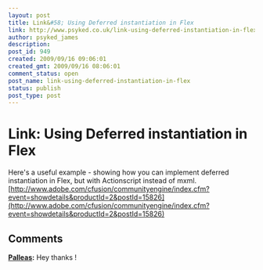 ```yaml
---
layout: post
title: Link&#58; Using Deferred instantiation in Flex
link: http://www.psyked.co.uk/link-using-deferred-instantiation-in-flex/
author: psyked_james
description: 
post_id: 949
created: 2009/09/16 09:06:01
created_gmt: 2009/09/16 08:06:01
comment_status: open
post_name: link-using-deferred-instantiation-in-flex
status: publish
post_type: post
---
```


# Link: Using Deferred instantiation in Flex

Here's a useful example - showing how you can implement deferred instantiation in Flex, but with Actionscript instead of mxml. [http://www.adobe.com/cfusion/communityengine/index.cfm?event=showdetails&productId=2&postId=15826](http://www.adobe.com/cfusion/communityengine/index.cfm?event=showdetails&productId=2&postId=15826)

## Comments

**[Palleas](#683 "2009-09-16 11:14:29"):** Hey thanks !

